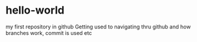 # hello-world
my first repository in github
Getting used to navigating thru github and how branches work, commit is used etc
